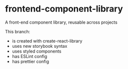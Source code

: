 # frontend-component-library
A front-end component library, reusable across projects

This branch:
- is created with create-react-library
- uses new storybook syntax
- uses styled components
- has ESLint config
- has prettier config
